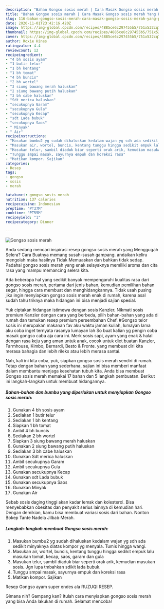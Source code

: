 ```yaml
---
description: "Bahan Gongso sosis merah | Cara Masak Gongso sosis merah Yang Paling Enak"
title: "Bahan Gongso sosis merah | Cara Masak Gongso sosis merah Yang Paling Enak"
slug: 116-bahan-gongso-sosis-merah-cara-masak-gongso-sosis-merah-yang-paling-enak
date: 2020-11-01T23:42:16.420Z
image: https://img-global.cpcdn.com/recipes/4885ce6c297455b5/751x532cq70/gongso-sosis-merah-foto-resep-utama.jpg
thumbnail: https://img-global.cpcdn.com/recipes/4885ce6c297455b5/751x532cq70/gongso-sosis-merah-foto-resep-utama.jpg
cover: https://img-global.cpcdn.com/recipes/4885ce6c297455b5/751x532cq70/gongso-sosis-merah-foto-resep-utama.jpg
author: Roxie Hines
ratingvalue: 4.4
reviewcount: 12
recipeingredient:
- "4 bh sosis ayam"
- "1 butir telur"
- "1 bh kentang"
- "1 bh tomat"
- "4 bh buncis"
- "2 bh wortel"
- "3 siung bawang merah haluskan"
- "2 siung bawang putih haluskan"
- "3 bh cabe haluskan"
- "Sdt merica haluskan"
- "secukupnya Garam"
- "secukupnya Gula"
- "secukupnya Kecap"
- "sdt Lada bubuk"
- "secukupnya Saos"
- " Minyak"
- " Air"
recipeinstructions:
- "Masukan bumbu2 yg sudah dihaluskan kedalam wajan yg sdh ada sedikit minyaknya diatas kompor yg menyala. Tumis hingga wangi."
- "Masukan air, wortel, buncis, kentang tunggu hingga sedikit empuk lalu masukan tomat, kecap, saos, garam dan gula"
- "Masukan telur, sambil diaduk biar seperti orak arik, kemudian masukan sosis. Jgn lupa tmbahkan sdikit lada bubuk."
- "Tunggu smpai masak, sayurnya empuk dan koreksi rasa"
- "Matikan kompor. Sajikan"
categories:
- Resep
tags:
- gongso
- sosis
- merah

katakunci: gongso sosis merah 
nutrition: 137 calories
recipecuisine: Indonesian
preptime: "PT37M"
cooktime: "PT55M"
recipeyield: "1"
recipecategory: Dinner

---
```



![Gongso sosis merah](https://img-global.cpcdn.com/recipes/4885ce6c297455b5/751x532cq70/gongso-sosis-merah-foto-resep-utama.jpg)

Anda sedang mencari inspirasi resep gongso sosis merah yang Menggugah Selera? Cara Buatnya memang susah-susah gampang. andaikan keliru mengolah maka hasilnya Tidak Memuaskan dan bahkan tidak sedap. Padahal gongso sosis merah yang enak selayaknya memiliki aroma dan cita rasa yang mampu memancing selera kita.

Ada beberapa hal yang sedikit banyak mempengaruhi kualitas rasa dari gongso sosis merah, pertama dari jenis bahan, kemudian pemilihan bahan segar, hingga cara membuat dan menghidangkannya. Tidak usah pusing jika ingin menyiapkan gongso sosis merah enak di rumah, karena asal sudah tahu triknya maka hidangan ini bisa menjadi sajian spesial.

Yuk ciptakan hidangan istimewa dengan sosis Kanzler. Nikmati sosis premium Kanzler dengan cara yang berbeda, pilih bahan-bahan yang ada di rumah dan temukan resep premium persembahan Chef. #Gongso telor sosis ini merupakan makanan fav aku waktu jaman kuliah, lumayan lama aku coba inget ternyata rasanya lumayan lah So buat kalian yg pengin coba masak gongso caba aja cara ini. Merk sosis sapi, ayam yang enak &amp; halal dengan rasa keju yang aman untuk anak, cocok untuk diet buatan Kanzler, Farmhouse, Kimbo, Bernardi, Besto &amp; Fronte. yang membuat diri kita merasa bahagia dan lebih rileks atau lebih merasa santai.


Nah, kali ini kita coba, yuk, siapkan gongso sosis merah sendiri di rumah. Tetap dengan bahan yang sederhana, sajian ini bisa memberi manfaat dalam membantu menjaga kesehatan tubuh kita. Anda bisa membuat Gongso sosis merah memakai 17 bahan dan 5 langkah pembuatan. Berikut ini langkah-langkah untuk membuat hidangannya.

<!--inarticleads1-->

##### Bahan-bahan dan bumbu yang diperlukan untuk menyiapkan Gongso sosis merah:

1. Gunakan 4 bh sosis ayam
1. Sediakan 1 butir telur
1. Sediakan 1 bh kentang
1. Siapkan 1 bh tomat
1. Ambil 4 bh buncis
1. Sediakan 2 bh wortel
1. Siapkan 3 siung bawang merah haluskan
1. Gunakan 2 siung bawang putih haluskan
1. Sediakan 3 bh cabe haluskan
1. Gunakan Sdt merica haluskan
1. Ambil secukupnya Garam
1. Ambil secukupnya Gula
1. Gunakan secukupnya Kecap
1. Gunakan sdt Lada bubuk
1. Gunakan secukupnya Saos
1. Gunakan  Minyak
1. Gunakan  Air


Sebab sosis daging tinggi akan kadar lemak dan kolesterol. Bisa menyebabkan obesitas dan penyakit serius lainnya di kemudian hari. Dengan demikian, kamu bisa membuat variasi sosis dari bahan. Nonton Bokep Tante Nadela Jilbab Merah. 

<!--inarticleads2-->

##### Langkah-langkah membuat Gongso sosis merah:

1. Masukan bumbu2 yg sudah dihaluskan kedalam wajan yg sdh ada sedikit minyaknya diatas kompor yg menyala. Tumis hingga wangi.
1. Masukan air, wortel, buncis, kentang tunggu hingga sedikit empuk lalu masukan tomat, kecap, saos, garam dan gula
1. Masukan telur, sambil diaduk biar seperti orak arik, kemudian masukan sosis. Jgn lupa tmbahkan sdikit lada bubuk.
1. Tunggu smpai masak, sayurnya empuk dan koreksi rasa
1. Matikan kompor. Sajikan


Resep Gongso ayam super endes ala RUZUQI RESEP. 

Gimana nih? Gampang kan? Itulah cara menyiapkan gongso sosis merah yang bisa Anda lakukan di rumah. Selamat mencoba!
